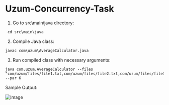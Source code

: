 # Uzum-Concurrency-Task

1. Go to src\main\java directory:
```
 cd src\main\java 
```

2. Compile Java class:
```
javac com\uzum\AverageCalculator.java
```

3. Run compiled class with necessary arguments:
```
java com.uzum.AverageCalculator --files "com/uzum/files/file1.txt,com/uzum/files/file2.txt,com/uzum/files/file3.txt,com/uzum/files/file4.txt,com/uzum/files/file5.txt,com/uzum/files/file6.txt" --par 6
```

Sample Output: </br>

![image](https://github.com/laziz511/Uzum-Concurrency-Task/assets/110926594/6b0ca728-d2b6-4b32-bd78-020bcbe5eea3)


